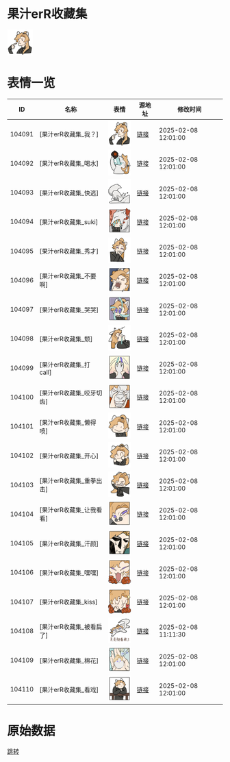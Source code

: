 # 果汁erR收藏集

<img src="./cover.png" height="60" alt="cover" />

# 表情一览

|ID|名称|表情|源地址|修改时间|
|----|----|----|----|----|
|104091|[果汁erR收藏集_我？]|<img src="./pic/104091_%5B果汁erR收藏集_我？%5D.png" height="60" alt="我？"/>|[链接](https://i0.hdslb.com/bfs/garb/d277f92d5f6426245a53f9eda340e52d32c6b80e.png)|2025-02-08 12:01:00|
|104092|[果汁erR收藏集_喝水]|<img src="./pic/104092_%5B果汁erR收藏集_喝水%5D.png" height="60" alt="喝水"/>|[链接](https://i0.hdslb.com/bfs/garb/e5ab3d324c8a069e43ebdfc5e37b9779ab42d3bb.png)|2025-02-08 12:01:00|
|104093|[果汁erR收藏集_快逃]|<img src="./pic/104093_%5B果汁erR收藏集_快逃%5D.png" height="60" alt="快逃"/>|[链接](https://i0.hdslb.com/bfs/garb/d65338e3795a39bc35a072ca73a2ecb54375dc4b.png)|2025-02-08 12:01:00|
|104094|[果汁erR收藏集_suki]|<img src="./pic/104094_%5B果汁erR收藏集_suki%5D.png" height="60" alt="suki"/>|[链接](https://i0.hdslb.com/bfs/garb/f1d3145c2e34656c434b9167a7f30d1d0bafae77.png)|2025-02-08 12:01:00|
|104095|[果汁erR收藏集_秀才]|<img src="./pic/104095_%5B果汁erR收藏集_秀才%5D.png" height="60" alt="秀才"/>|[链接](https://i0.hdslb.com/bfs/garb/b426f390b9a7031c8206c9347fdfd4ce41d0ec2b.png)|2025-02-08 12:01:00|
|104096|[果汁erR收藏集_不要啊]|<img src="./pic/104096_%5B果汁erR收藏集_不要啊%5D.png" height="60" alt="不要啊"/>|[链接](https://i0.hdslb.com/bfs/garb/aae9678a67808370adcb5e8982ca4994fae8da7b.png)|2025-02-08 12:01:00|
|104097|[果汁erR收藏集_哭哭]|<img src="./pic/104097_%5B果汁erR收藏集_哭哭%5D.png" height="60" alt="哭哭"/>|[链接](https://i0.hdslb.com/bfs/garb/2a7c9bdbfa45d919e8798d2d1c32b91dcceba07d.png)|2025-02-08 12:01:00|
|104098|[果汁erR收藏集_颓]|<img src="./pic/104098_%5B果汁erR收藏集_颓%5D.png" height="60" alt="颓"/>|[链接](https://i0.hdslb.com/bfs/garb/3fb827bf4d0fc5ab3f497eea652fdf9385a962ca.png)|2025-02-08 12:01:00|
|104099|[果汁erR收藏集_打call]|<img src="./pic/104099_%5B果汁erR收藏集_打call%5D.png" height="60" alt="打call"/>|[链接](https://i0.hdslb.com/bfs/garb/5d2008a95010c1587ffe58474fcb080792735979.png)|2025-02-08 12:01:00|
|104100|[果汁erR收藏集_咬牙切齿]|<img src="./pic/104100_%5B果汁erR收藏集_咬牙切齿%5D.png" height="60" alt="咬牙切齿"/>|[链接](https://i0.hdslb.com/bfs/garb/8b7093b2e98437fba6a9477e699afe4363920ba8.png)|2025-02-08 12:01:00|
|104101|[果汁erR收藏集_懒得喷]|<img src="./pic/104101_%5B果汁erR收藏集_懒得喷%5D.png" height="60" alt="懒得喷"/>|[链接](https://i0.hdslb.com/bfs/garb/ba8970f586ed286c73bedf498e8a66cd0bd250bb.png)|2025-02-08 12:01:00|
|104102|[果汁erR收藏集_开心]|<img src="./pic/104102_%5B果汁erR收藏集_开心%5D.png" height="60" alt="开心"/>|[链接](https://i0.hdslb.com/bfs/garb/5c7feff4f60040820d5078bc92ada20f0a06c512.png)|2025-02-08 12:01:00|
|104103|[果汁erR收藏集_重拳出击]|<img src="./pic/104103_%5B果汁erR收藏集_重拳出击%5D.png" height="60" alt="重拳出击"/>|[链接](https://i0.hdslb.com/bfs/garb/4b7f918050ae714dafd23d06cae49c82a74018d8.png)|2025-02-08 12:01:00|
|104104|[果汁erR收藏集_让我看看]|<img src="./pic/104104_%5B果汁erR收藏集_让我看看%5D.png" height="60" alt="让我看看"/>|[链接](https://i0.hdslb.com/bfs/garb/f260c51ab2ed4325929a307e258b7392487575a5.png)|2025-02-08 12:01:00|
|104105|[果汁erR收藏集_汗颜]|<img src="./pic/104105_%5B果汁erR收藏集_汗颜%5D.png" height="60" alt="汗颜"/>|[链接](https://i0.hdslb.com/bfs/garb/bf1bd9156df8ef1b2f57dc236be59d7695c71479.png)|2025-02-08 12:01:00|
|104106|[果汁erR收藏集_嘿嘿]|<img src="./pic/104106_%5B果汁erR收藏集_嘿嘿%5D.png" height="60" alt="嘿嘿"/>|[链接](https://i0.hdslb.com/bfs/garb/d0c0b3fcac777adbf02f8d99c63cc3a5083505e4.png)|2025-02-08 12:01:00|
|104107|[果汁erR收藏集_kiss]|<img src="./pic/104107_%5B果汁erR收藏集_kiss%5D.png" height="60" alt="kiss"/>|[链接](https://i0.hdslb.com/bfs/garb/12a3c64d676c42efa5a3a07d42a32fd87760cbdf.png)|2025-02-08 12:01:00|
|104108|[果汁erR收藏集_被看扁了]|<img src="./pic/104108_%5B果汁erR收藏集_被看扁了%5D.png" height="60" alt="被看扁了"/>|[链接](https://i0.hdslb.com/bfs/garb/97a108ba9e2d52628601cfa5c29a963604fec4b1.png)|2025-02-08 11:11:30|
|104109|[果汁erR收藏集_棉花]|<img src="./pic/104109_%5B果汁erR收藏集_棉花%5D.png" height="60" alt="棉花"/>|[链接](https://i0.hdslb.com/bfs/garb/1009ad7458f76ebea3ef9a90cede1469c3fa8e7f.png)|2025-02-08 12:01:00|
|104110|[果汁erR收藏集_看戏]|<img src="./pic/104110_%5B果汁erR收藏集_看戏%5D.png" height="60" alt="看戏"/>|[链接](https://i0.hdslb.com/bfs/garb/dd9470f5cce113372f0c1bacce67b5a5f10bde20.png)|2025-02-08 12:01:00|

# 原始数据

[跳转](./raw.json)

